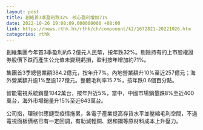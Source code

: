 ```yaml
---
layout: post
title: 創維首3季盈利跌32%　核心盈利增加71%
date: 2022-10-26 19:08:09.000000000 +08:00
link: https://news.rthk.hk/rthk/ch/component/k2/1672821-20221026.htm
categories: rthk
---
```


創維集團今年首3季盈利約5.2億元人民幣，按年跌32%。剔除持有的上市股權證券股價下跌而產生公允值未變現虧損，盈利按年增加約71%。

集團首3季總營業額384.2億元，按年升7%。內地營業額升10%至近257億元；海外營業額升逾1%至逾127億元。整體毛利率15.7%，按年跌0.6個百分點。

智能電視系統銷量1042萬台，按年升近5%，當中，中國市場銷量跌8%至近400萬台，海外市場銷量升15%至近643萬台。

公司指，環球供應鏈受疫情拖累，各電子產業提高存貨水平並壓縮毛利空間，不過電視面板價格已有一定回調，有助減輕銅、鋁和鋼等原材料成本上升壓力。
